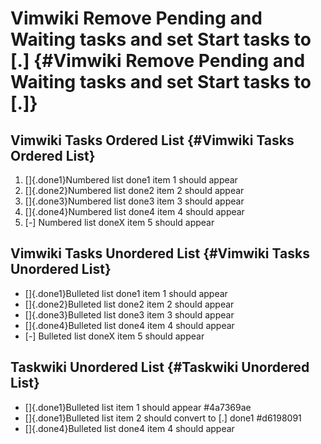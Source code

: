 # Vimwiki Remove Pending and Waiting tasks and set Start tasks to \[.\] {#Vimwiki Remove Pending and Waiting tasks and set Start tasks to [.]}

## Vimwiki Tasks Ordered List {#Vimwiki Tasks Ordered List}

1.  []{.done1}Numbered list done1 item 1 should appear
2.  []{.done2}Numbered list done2 item 2 should appear
3.  []{.done3}Numbered list done3 item 3 should appear
4.  []{.done4}Numbered list done4 item 4 should appear
5.  \[-\] Numbered list doneX item 5 should appear

## Vimwiki Tasks Unordered List {#Vimwiki Tasks Unordered List}

-   []{.done1}Bulleted list done1 item 1 should appear
-   []{.done2}Bulleted list done2 item 2 should appear
-   []{.done3}Bulleted list done3 item 3 should appear
-   []{.done4}Bulleted list done4 item 4 should appear
-   \[-\] Bulleted list doneX item 5 should appear

## Taskwiki Unordered List {#Taskwiki Unordered List}

-   []{.done1}Bulleted list item 1 should appear #4a7369ae
-   []{.done1}Bulleted list item 2 should convert to \[.\] done1
    #d6198091
-   []{.done4}Bulleted list done4 item 4 should appear
